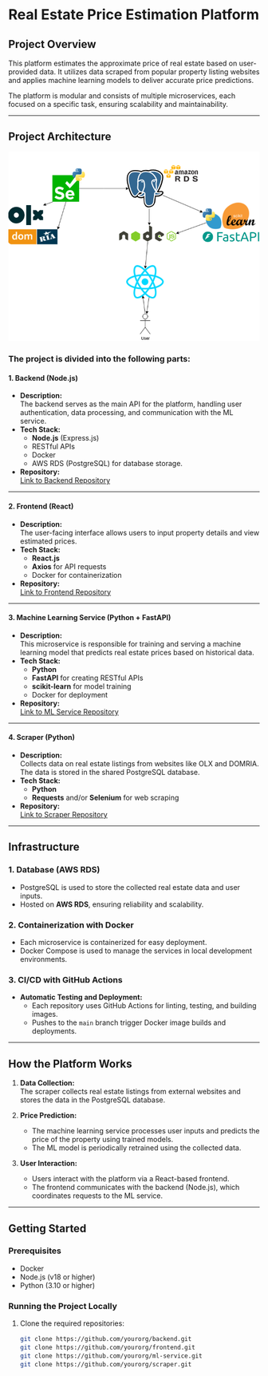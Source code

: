 # Real Estate Price Estimation Platform

## **Project Overview**
This platform estimates the approximate price of real estate based on user-provided data. It utilizes data scraped from popular property listing websites and applies machine learning models to deliver accurate price predictions.

The platform is modular and consists of multiple microservices, each focused on a specific task, ensuring scalability and maintainability.

---

## **Project Architecture**
![Architecture scheme](./docs/images/priceroom-architecture-scheme.drawio.png)

### The project is divided into the following parts:

#### 1. **Backend (Node.js)**
- **Description:**  
  The backend serves as the main API for the platform, handling user authentication, data processing, and communication with the ML service.
- **Tech Stack:**
    - **Node.js** (Express.js)
    - RESTful APIs
    - Docker
    - AWS RDS (PostgreSQL) for database storage.
- **Repository:**  
  [Link to Backend Repository](https://github.com/io-23SklyarAnton/priceroom-backend.git)

---

#### 2. **Frontend (React)**
- **Description:**  
  The user-facing interface allows users to input property details and view estimated prices.
- **Tech Stack:**
    - **React.js**
    - **Axios** for API requests
    - Docker for containerization
- **Repository:**  
  [Link to Frontend Repository](https://github.com/io-23SklyarAnton/priceroom-front.git)

---

#### 3. **Machine Learning Service (Python + FastAPI)**
- **Description:**  
  This microservice is responsible for training and serving a machine learning model that predicts real estate prices based on historical data.
- **Tech Stack:**
    - **Python**
    - **FastAPI** for creating RESTful APIs
    - **scikit-learn** for model training
    - Docker for deployment
- **Repository:**  
  [Link to ML Service Repository](https://github.com/io-23SklyarAnton/priceroom-ml.git)

---

#### 4. **Scraper (Python)**
- **Description:**  
  Collects data on real estate listings from websites like OLX and DOMRIA. The data is stored in the shared PostgreSQL database.
- **Tech Stack:**
    - **Python**
    - **Requests** and/or **Selenium** for web scraping
- **Repository:**  
  [Link to Scraper Repository](https://github.com/io-23SklyarAnton/priceroom-scraper)

---

## **Infrastructure**

### 1. **Database (AWS RDS)**
- PostgreSQL is used to store the collected real estate data and user inputs.
- Hosted on **AWS RDS**, ensuring reliability and scalability.

### 2. **Containerization with Docker**
- Each microservice is containerized for easy deployment.
- Docker Compose is used to manage the services in local development environments.

### 3. **CI/CD with GitHub Actions**
- **Automatic Testing and Deployment:**
    - Each repository uses GitHub Actions for linting, testing, and building images.
    - Pushes to the `main` branch trigger Docker image builds and deployments.

---

## **How the Platform Works**

1. **Data Collection:**  
   The scraper collects real estate listings from external websites and stores the data in the PostgreSQL database.

2. **Price Prediction:**
    - The machine learning service processes user inputs and predicts the price of the property using trained models.
    - The ML model is periodically retrained using the collected data.

3. **User Interaction:**
    - Users interact with the platform via a React-based frontend.
    - The frontend communicates with the backend (Node.js), which coordinates requests to the ML service.

---

## **Getting Started**

### Prerequisites
- Docker
- Node.js (v18 or higher)
- Python (3.10 or higher)

### Running the Project Locally
1. Clone the required repositories:
   ```bash
   git clone https://github.com/yourorg/backend.git
   git clone https://github.com/yourorg/frontend.git
   git clone https://github.com/yourorg/ml-service.git
   git clone https://github.com/yourorg/scraper.git
